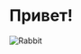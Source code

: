 # Привет!
![Rabbit](http://livt.net/info/wp-content/uploads/2015/09/%D0%BA%D1%80%D0%BE%D0%BB%D0%B8%D0%BA1.jpg)
